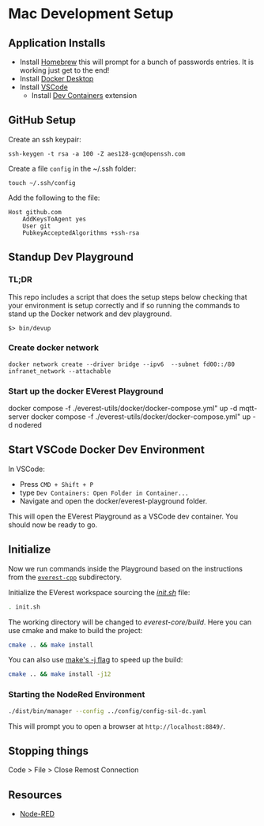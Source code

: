 # Mac Development Setup

## Application Installs

* Install [Homebrew](https://brew.sh/) this will prompt for a bunch of passwords entries. It is working just get to the end!
* Install [Docker Desktop](https://docs.docker.com/desktop/install/mac-install/)
* Install [VSCode](https://formulae.brew.sh/cask/visual-studio-code)
    * Install [Dev Containers](https://marketplace.visualstudio.com/items?itemName=ms-vscode-remote.remote-containers) extension

## GitHub Setup

Create an ssh keypair:

```
ssh-keygen -t rsa -a 100 -Z aes128-gcm@openssh.com
```

Create a file `config` in the ~/.ssh folder:

```
touch ~/.ssh/config
```

Add the following to the file:

```
Host github.com
    AddKeysToAgent yes
    User git
    PubkeyAcceptedAlgorithms +ssh-rsa
```

## Standup Dev Playground

### TL;DR

This repo includes a script that does the setup steps below checking that your environment is setup correctly 
and if so running the commands to stand up the Docker network and dev playground.

```shell
$> bin/devup
```

### Create docker network

```
docker network create --driver bridge --ipv6  --subnet fd00::/80 infranet_network --attachable
```

### Start up the docker EVerest Playground

docker compose -f ./everest-utils/docker/docker-compose.yml" up -d mqtt-server 
docker compose -f ./everest-utils/docker/docker-compose.yml" up -d nodered

## Start VSCode Docker Dev Environment

In VSCode:

* Press `CMD + Shift + P`
* type `Dev Containers: Open Folder in Container...`
* Navigate and open the docker/everest-playground folder. 

This will open the EVerest Playground as a VSCode dev container. You should now be ready to go.

## Initialize 

Now we run commands inside the Playground based on the instructions from the [`everest-cpp`](/everest-cpp/README.md)
subdirectory.

Initialize the EVerest workspace sourcing the *[init.sh](./init.sh)* file:

```bash
. init.sh
```

The working directory will be changed to *everest-core/build*. Here you can use cmake and make to build the project:

```bash
cmake .. && make install
```

You can also use [make's -j flag](https://www.gnu.org/software/make/manual/html_node/Parallel.html) to speed up
the build:

```bash
cmake .. && make install -j12
```

### Starting the NodeRed Environment

```bash
./dist/bin/manager --config ../config/config-sil-dc.yaml
```

This will prompt you to open a browser at `http://localhost:8849/`.

## Stopping things

Code > File > Close Remost Connection

## Resources

* [Node-RED](https://nodered.org/)
